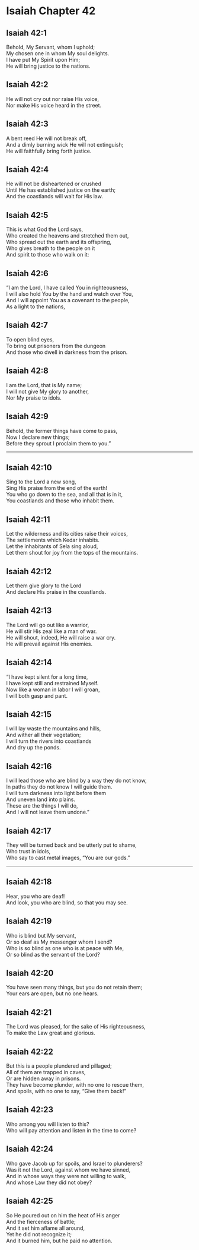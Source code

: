# Isaiah Chapter 42

## Isaiah 42:1  
Behold, My Servant, whom I uphold;  
My chosen one in whom My soul delights.  
I have put My Spirit upon Him;  
He will bring justice to the nations.

## Isaiah 42:2  
He will not cry out nor raise His voice,  
Nor make His voice heard in the street.

## Isaiah 42:3  
A bent reed He will not break off,  
And a dimly burning wick He will not extinguish;  
He will faithfully bring forth justice.

## Isaiah 42:4  
He will not be disheartened or crushed  
Until He has established justice on the earth;  
And the coastlands will wait for His law.

## Isaiah 42:5  
This is what God the Lord says,  
Who created the heavens and stretched them out,  
Who spread out the earth and its offspring,  
Who gives breath to the people on it  
And spirit to those who walk on it:

## Isaiah 42:6  
“I am the Lord, I have called You in righteousness,  
I will also hold You by the hand and watch over You,  
And I will appoint You as a covenant to the people,  
As a light to the nations,

## Isaiah 42:7  
To open blind eyes,  
To bring out prisoners from the dungeon  
And those who dwell in darkness from the prison.

## Isaiah 42:8  
I am the Lord, that is My name;  
I will not give My glory to another,  
Nor My praise to idols.

## Isaiah 42:9  
Behold, the former things have come to pass,  
Now I declare new things;  
Before they sprout I proclaim them to you.”

---

## Isaiah 42:10  
Sing to the Lord a new song,  
Sing His praise from the end of the earth!  
You who go down to the sea, and all that is in it,  
You coastlands and those who inhabit them.

## Isaiah 42:11  
Let the wilderness and its cities raise their voices,  
The settlements which Kedar inhabits.  
Let the inhabitants of Sela sing aloud,  
Let them shout for joy from the tops of the mountains.

## Isaiah 42:12  
Let them give glory to the Lord  
And declare His praise in the coastlands.

## Isaiah 42:13  
The Lord will go out like a warrior,  
He will stir His zeal like a man of war.  
He will shout, indeed, He will raise a war cry.  
He will prevail against His enemies.

## Isaiah 42:14  
“I have kept silent for a long time,  
I have kept still and restrained Myself.  
Now like a woman in labor I will groan,  
I will both gasp and pant.

## Isaiah 42:15  
I will lay waste the mountains and hills,  
And wither all their vegetation;  
I will turn the rivers into coastlands  
And dry up the ponds.

## Isaiah 42:16  
I will lead those who are blind by a way they do not know,  
In paths they do not know I will guide them.  
I will turn darkness into light before them  
And uneven land into plains.  
These are the things I will do,  
And I will not leave them undone.”

## Isaiah 42:17  
They will be turned back and be utterly put to shame,  
Who trust in idols,  
Who say to cast metal images, “You are our gods.”

---

## Isaiah 42:18  
Hear, you who are deaf!  
And look, you who are blind, so that you may see.

## Isaiah 42:19  
Who is blind but My servant,  
Or so deaf as My messenger whom I send?  
Who is so blind as one who is at peace with Me,  
Or so blind as the servant of the Lord?

## Isaiah 42:20  
You have seen many things, but you do not retain them;  
Your ears are open, but no one hears.

## Isaiah 42:21  
The Lord was pleased, for the sake of His righteousness,  
To make the Law great and glorious.

## Isaiah 42:22  
But this is a people plundered and pillaged;  
All of them are trapped in caves,  
Or are hidden away in prisons.  
They have become plunder, with no one to rescue them,  
And spoils, with no one to say, “Give them back!”

## Isaiah 42:23  
Who among you will listen to this?  
Who will pay attention and listen in the time to come?

## Isaiah 42:24  
Who gave Jacob up for spoils, and Israel to plunderers?  
Was it not the Lord, against whom we have sinned,  
And in whose ways they were not willing to walk,  
And whose Law they did not obey?

## Isaiah 42:25  
So He poured out on him the heat of His anger  
And the fierceness of battle;  
And it set him aflame all around,  
Yet he did not recognize it;  
And it burned him, but he paid no attention.
